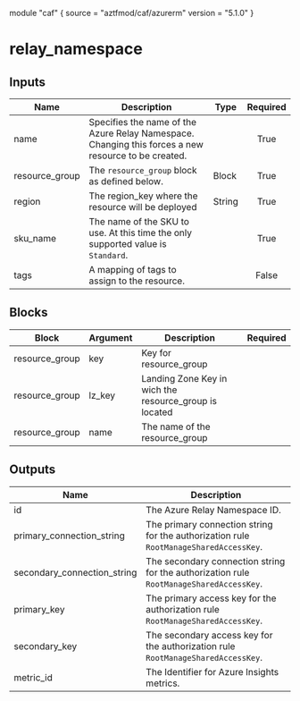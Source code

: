 module "caf" {
  source  = "aztfmod/caf/azurerm"
  version = "5.1.0"
}

# relay_namespace

## Inputs
| Name | Description | Type | Required |
|------|-------------|------|:--------:|
|name| Specifies the name of the Azure Relay Namespace. Changing this forces a new resource to be created.||True|
|resource_group|The `resource_group` block as defined below.|Block|True|
| region |The region_key where the resource will be deployed|String|True|
|sku_name| The name of the SKU to use. At this time the only supported value is `Standard`.||True|
|tags| A mapping of tags to assign to the resource.||False|

## Blocks
| Block | Argument | Description | Required |
|-------|----------|-------------|----------|
|resource_group| key | Key for  resource_group||| Required if  |
|resource_group| lz_key |Landing Zone Key in wich the resource_group is located|||True|
|resource_group| name | The name of the resource_group |||True|

## Outputs
| Name | Description |
|------|-------------|
|id|The Azure Relay Namespace ID.|||
|primary_connection_string|The primary connection string for the authorization rule `RootManageSharedAccessKey`.|||
|secondary_connection_string|The secondary connection string for the authorization rule `RootManageSharedAccessKey`.|||
|primary_key|The primary access key for the authorization rule `RootManageSharedAccessKey`.|||
|secondary_key|The secondary access key for the authorization rule `RootManageSharedAccessKey`.|||
|metric_id|The Identifier for Azure Insights metrics.|||
